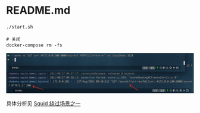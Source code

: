 
# README.md
```
./start.sh

# 关闭
docker-compose rm -fs
```

![](static/1.jpg)

具体分析见 [Squid 绕过场景之一](https://t.zsxq.com/E666unU)